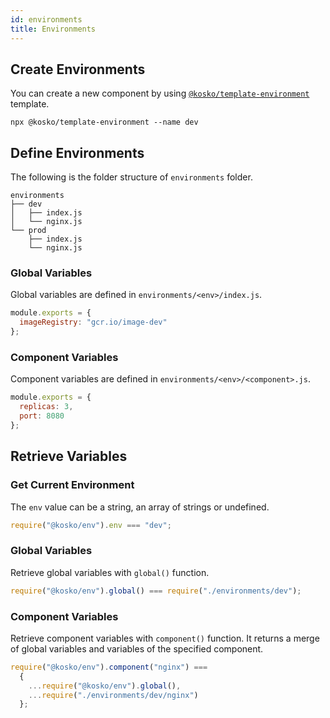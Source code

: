 ```yaml
---
id: environments
title: Environments
---
```


## Create Environments

You can create a new component by using [`@kosko/template-environment`](https://github.com/tommy351/kosko/tree/master/packages/template-environment) template.

```shell
npx @kosko/template-environment --name dev
```

## Define Environments

The following is the folder structure of `environments` folder.

```shell
environments
├── dev
│   ├── index.js
│   └── nginx.js
└── prod
    ├── index.js
    └── nginx.js
```

### Global Variables

Global variables are defined in `environments/<env>/index.js`.

```js
module.exports = {
  imageRegistry: "gcr.io/image-dev"
};
```

### Component Variables

Component variables are defined in `environments/<env>/<component>.js`.

```js
module.exports = {
  replicas: 3,
  port: 8080
};
```

## Retrieve Variables

### Get Current Environment

The `env` value can be a string, an array of strings or undefined.

```js
require("@kosko/env").env === "dev";
```

### Global Variables

Retrieve global variables with `global()` function.

```js
require("@kosko/env").global() === require("./environments/dev");
```

### Component Variables

Retrieve component variables with `component()` function. It returns a merge of global variables and variables of the specified component.

```js
require("@kosko/env").component("nginx") ===
  {
    ...require("@kosko/env").global(),
    ...require("./environments/dev/nginx")
  };
```
